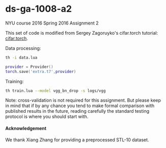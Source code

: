 # ds-ga-1008-a2

NYU course 2016 Spring 2016 Assignment 2

This set of code is modified from Sergey Zagoruyko's cifar.torch tutorial: [cifar.torch](https://github.com/szagoruyko/cifar.torch/blob/master/README.md).

Data processing:

```bash
th -i data.lua
```

```lua
provider = Provider()
torch.save('extra.t7',provider)
```

Training:
```bash
th train.lua --model vgg_bn_drop -s logs/vgg
```

Note: cross-validation is not required for this assignment.
But please keep in mind that if by any chance you tend to make formal comparison with published results in the future, reading carefully the standard testing protocol is where you should start with.


#### Acknowledgement                     
We thank Xiang Zhang for providing a preprocessed STL-10 dataset.
